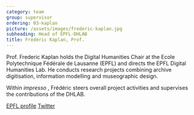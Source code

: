 ```yaml
---
category: team
group: supervisor
ordering: 03-kaplan
picture: /assets/images/frederic-kaplan.jpg
subheading: Head of EPFL-DHLAB
title: Frédéric Kaplan, Prof.
---
```


Prof. Frederic Kaplan holds the Digital Humanities Chair at the Ecole Polytechnique Fédérale de Lausanne (EPFL) and directs the EPFL Digital Humanities Lab. He conducts research projects combining archive digitisation, information modelling and museographic design.

Within *impresso* , Frédéric steers overall project activities and supervises the contributions of the DHLAB.

[EPFL profile](https://people.epfl.ch/frederic.kaplan/bio?lang=en&cvlang=en) [Twitter](https://twitter.com/frederickaplan?lang=en)

<!-- He is currently working on the « Venice Time Machine », an international project in collaboration with the Ca’Foscari University in Venice, aiming to model the evolution and history of Venice over a 1000 year period. -->
